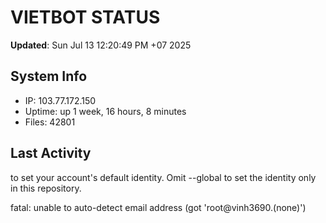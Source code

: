 # VIETBOT STATUS
**Updated**: Sun Jul 13 12:20:49 PM +07 2025

## System Info
- IP: 103.77.172.150
- Uptime: up 1 week, 16 hours, 8 minutes
- Files: 42801

## Last Activity

to set your account's default identity.
Omit --global to set the identity only in this repository.

fatal: unable to auto-detect email address (got 'root@vinh3690.(none)')
